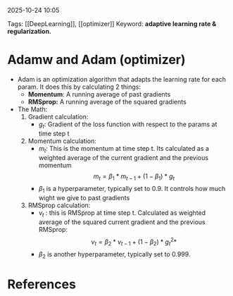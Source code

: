 2025-10-24 10:05


Tags: [[DeepLearning]], [[optimizer]]
Keyword: **adaptive learning rate & regularization.**

# Adamw and Adam (optimizer)

- Adam is an optimization algorithm that adapts the learning rate for each param. It does this by calculating 2 things:
	- **Momentum**: A running average of past gradients
	- **RMSprop:** A running average of the squared gradients
- The Math:
	1. Gradient calculation: 
		- $g_t$: Gradient of the loss function with respect to the params at time step t
	2. Momentum calculation:
		- $m_t$: This is the momentum at time step t. Its calculated as a weighted average of the current gradient and the previous momentum
		$$m_t = \beta_1 * m_{t-1} + (1-\beta_1) * g_t $$
		- $\beta_1$ is a hyperparameter, typically set to 0.9. It controls how much wight we give to past gradients 
	3. RMSprop calculation: 
		- $v_t$ : this is RMSprop at time step t. Calculated as weighted average of the squared current gradient and the previous RMSprop:
		$$v_t = \beta_2 * v_{t-1} + (1 - \beta_2) * g{_t}^2 * $$
		- $\beta_2$ is another hyperparameter, typically set to 0.999.  
# References
